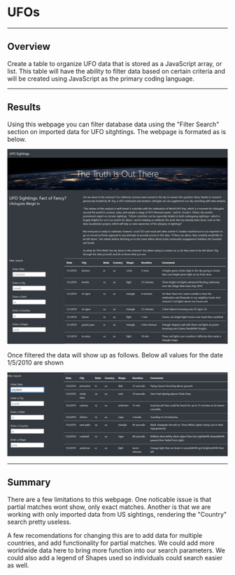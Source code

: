 # UFOs
---

## Overview 
Create a table to organize UFO data that is stored as a JavaScript array, or list. This table will have the ability to filter data based on certain criteria and will be created using JavaScript as the primary coding language.

---

## Results
Using this webpage you can filter database data using the "Filter Search" section on imported data for UFO sitghtings. The webpage is formated as is below. 

![alt_text](static/images/webpage.jpg)

Once filtered the data will show up as follows. Below all values for the date 1/5/2010 are shown

![alt_text](static/images/search_results.jpg)

---

## Summary
There are a few limitations to this webpage. One noticable issue is that partial matches wont show, only exact matches. Another is that we are working with only imported data from US sightings, rendering the "Country" search pretty useless.

A few recomendations for changing this are to add data for multiple countries, and add functionality for partial matches. We could add more worldwide data here to bring more function into our search parameters. We could also add a legend of Shapes used so individuals could search easier as well. 